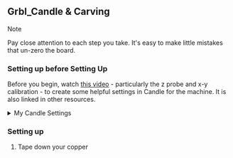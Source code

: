 ## Grbl_Candle & Carving 

> [!NOTE]
> Pay close attention to each step you take. It's easy to make little mistakes that un-zero the board. 

### Setting up before Setting Up
Before you begin, watch [this video](https://www.youtube.com/watch?v=u4Mcjz7IP10&t=16s) - particularly the z probe and x-y calibration - to create some helpful settings in Candle for the machine. It is also linked in other resources.
<details>

<summary>My Candle Settings</summary>

> The yellow sections aren't specific to the machine I'm using, and can be directly copy pasted.
> The pink section is the measurement of the z-probe - I used a set of calipers to get an accurate measurement in milimeters, and put that into these settings.
<img src= "./pics/settings.png"> 

</details>

### Setting up

1. Tape down your copper

